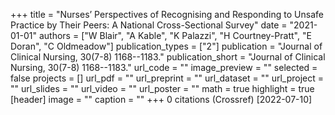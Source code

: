 +++
title = "Nurses’ Perspectives of Recognising and Responding to Unsafe Practice by Their Peers: A National Cross-Sectional Survey"
date = "2021-01-01"
authors = ["W Blair", "A Kable", "K Palazzi", "H Courtney-Pratt", "E Doran", "C Oldmeadow"]
publication_types = ["2"]
publication = "Journal of Clinical Nursing, 30(7-8) 1168--1183."
publication_short = "Journal of Clinical Nursing, 30(7-8) 1168--1183."
url_code = ""
image_preview = ""
selected = false
projects = []
url_pdf = ""
url_preprint = ""
url_dataset = ""
url_project = ""
url_slides = ""
url_video = ""
url_poster = ""
math = true
highlight = true
[header]
image = ""
caption = ""
+++
0 citations (Crossref) [2022-07-10]
